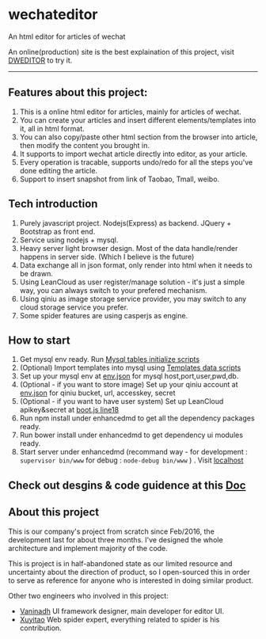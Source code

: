 # wechateditor

An html editor for articles of wechat

An online(production) site is the best explaination of this project, visit [DWEDITOR](http://www.dweditor.com) to try it.

--------------------------------------------------------------------------------

## Features about this project:

1. This is a online html editor for articles, mainly for articles of wechat.
2. You can create your articles and insert different elements/templates into it, all in html format.
3. You can also copy/paste other html section from the browser into article, then modify the content you brought in.
4. It supports to import wechat article directly into editor, as your article.
5. Every operation is tracable, supports undo/redo for all the steps you've done editing the article.
6. Support to insert snapshot from link of Taobao, Tmall, weibo.

## Tech introduction

1. Purely javascript project. Nodejs(Express) as backend. JQuery + Bootstrap as front end.
2. Service using nodejs + mysql.
3. Heavy server light browser design. Most of the data handle/render happens in server side. (Which I believe is the future)
4. Data exchange all in json format, only render into html when it needs to be drawn.
5. Using LeanCloud as user register/manage solution - it's just a simple way, you can always switch to your prefered mechanism.
6. Using qiniu as image storage service provider, you may switch to any cloud storage service you prefer.
7. Some spider features are using casperjs as engine.

## How to start

1. Get mysql env ready. Run [Mysql tables initialize scripts](enhancedmd/util/mysql.txt)
2. (Optional) Import templates into mysql using [Templates data scripts](enhancedmd/util/template.sql)
3. Set up your mysql env at [env.json](enhancedmd/util/env.json) for mysql host,port,user,pwd,db.
4. (Optional - if you want to store image) Set up your qiniu account at [env.json](enhancedmd/util/env.json) for qiniu bucket, url, accesskey, secret
5. (Optional - if you want to have user system) Set up LeanCloud apikey&secret at [boot.js line18](enhancedmd/public/js/KCEPROD/boot/boot.js)
6. Run npm install under enhancedmd to get all the dependency packages ready.
7. Run bower install under enhancedmd to get dependency ui modules ready.
8. Start server under enhancedmd (recommand way - for development : `supervisor bin/www` for debug : `node-debug bin/www` ) . Visit [localhost](http://localhost:3000)

## Check out desgins & code guidence at this [Doc](Docs/design.md)

## About this project

This is our company's project from scratch since Feb/2016, the development last for about three months. I've designed the whole architecture and implement majority of the code.

This is project is in half-abandoned state as our limited resource and uncertainty about the direction of product, so I open-sourced this in order to serve as reference for anyone who is interested in doing similar product.

Other two engineers who involved in this project:

- [Vaninadh](https://github.com/mindyue) UI framework designer, main developer for editor UI.
- [Xuyitao](https://github.com/xuyitao) Web spider expert, everything related to spider is his contribution.
